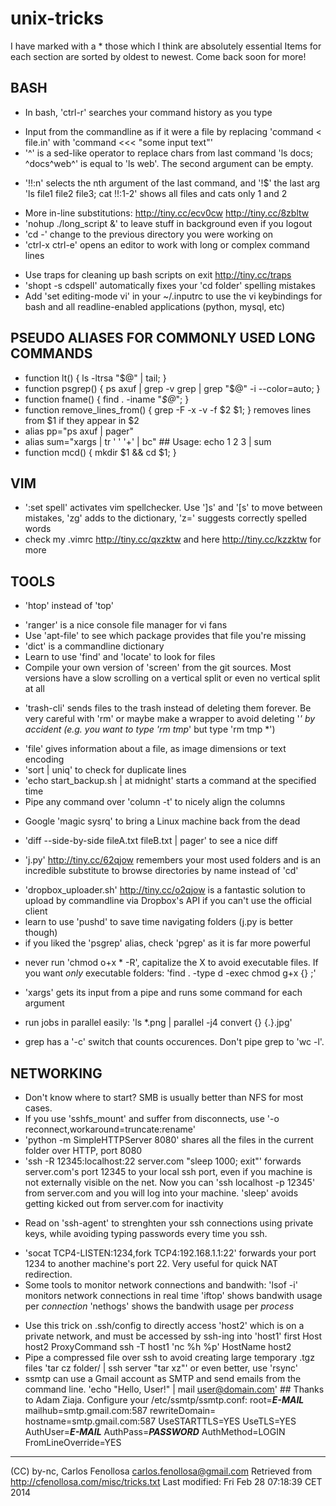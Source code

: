 unix-tricks
===========

I have marked with a * those which I think are absolutely essential
Items for each section are sorted by oldest to newest. Come back soon for more!

BASH
----

* In bash, 'ctrl-r' searches your command history as you type
- Input from the commandline as if it were a file by replacing 
  'command < file.in' with 'command <<< "some input text"'
- '^' is a sed-like operator to replace chars from last command 
  'ls docs; ^docs^web^' is equal to 'ls web'. The second argument can be empty.
* '!!:n' selects the nth argument of the last command, and '!$' the last arg
  'ls file1 file2 file3; cat !!:1-2' shows all files and cats only 1 and 2
- More in-line substitutions: http://tiny.cc/ecv0cw http://tiny.cc/8zbltw
- 'nohup ./long_script &' to leave stuff in background even if you logout
- 'cd -' change to the previous directory you were working on
- 'ctrl-x ctrl-e' opens an editor to work with long or complex command lines
* Use traps for cleaning up bash scripts on exit http://tiny.cc/traps
* 'shopt -s cdspell' automatically fixes your 'cd folder' spelling mistakes
* Add 'set editing-mode vi' in your ~/.inputrc to use the vi keybindings 
  for bash and all readline-enabled applications (python, mysql, etc)


PSEUDO ALIASES FOR COMMONLY USED LONG COMMANDS
----------------------------------------------

- function lt() { ls -ltrsa "$@" | tail; }
- function psgrep() { ps axuf | grep -v grep | grep "$@" -i --color=auto; }
- function fname() { find . -iname "*$@*"; }
- function remove_lines_from() { grep -F -x -v -f $2 $1; }
  removes lines from $1 if they appear in $2
- alias pp="ps axuf | pager"
- alias sum="xargs | tr ' ' '+' | bc" ## Usage: echo 1 2 3 | sum
- function mcd() { mkdir $1 && cd $1; }


VIM
---

- ':set spell' activates vim spellchecker. Use ']s' and '[s' to move between
  mistakes, 'zg' adds to the dictionary, 'z=' suggests correctly spelled words
- check my .vimrc http://tiny.cc/qxzktw and here http://tiny.cc/kzzktw for more


TOOLS
-----

* 'htop' instead of 'top'
- 'ranger' is a nice console file manager for vi fans
- Use 'apt-file' to see which package provides that file you're missing
- 'dict' is a commandline dictionary
- Learn to use 'find' and 'locate' to look for files
- Compile your own version of 'screen' from the git sources. Most versions
  have a slow scrolling on a vertical split or even no vertical split at all
* 'trash-cli' sends files to the trash instead of deleting them forever. 
  Be very careful with 'rm' or maybe make a wrapper to avoid deleting '*' by
  accident (e.g. you want to type 'rm tmp*' but type 'rm tmp *')
- 'file' gives information about a file, as image dimensions or text encoding
- 'sort | uniq' to check for duplicate lines
- 'echo start_backup.sh | at midnight' starts a command at the specified time
- Pipe any command over 'column -t' to nicely align the columns
* Google 'magic sysrq' to bring a Linux machine back from the dead
- 'diff --side-by-side fileA.txt fileB.txt | pager' to see a nice diff
* 'j.py' http://tiny.cc/62qjow remembers your most used folders and is an 
  incredible substitute to browse directories by name instead of 'cd' 
- 'dropbox_uploader.sh' http://tiny.cc/o2qjow is a fantastic solution to 
  upload by commandline via Dropbox's API if you can't use the official client
- learn to use 'pushd' to save time navigating folders (j.py is better though)
- if you liked the 'psgrep' alias, check 'pgrep' as it is far more powerful
* never run 'chmod o+x * -R', capitalize the X to avoid executable files. If
  you want _only_ executable folders: 'find . -type d -exec chmod g+x {} \;'
- 'xargs' gets its input from a pipe and runs some command for each argument
* run jobs in parallel easily: 'ls *.png | parallel -j4 convert {} {.}.jpg'
- grep has a '-c' switch that counts occurences. Don't pipe grep to 'wc -l'.


NETWORKING
----------

- Don't know where to start? SMB is usually better than NFS for most cases.
- If you use 'sshfs_mount' and suffer from disconnects, use 
  '-o reconnect,workaround=truncate:rename'
- 'python -m SimpleHTTPServer 8080' shares all the files in the current 
  folder over HTTP, port 8080
- 'ssh -R 12345:localhost:22 server.com "sleep 1000; exit"' forwards 
  server.com's port 12345 to your local ssh port, even if you machine 
  is not externally visible on the net. 
  Now you can 'ssh localhost -p 12345' from server.com and you will 
  log into your machine. 
  'sleep' avoids getting kicked out from server.com for inactivity
* Read on 'ssh-agent' to strenghten your ssh connections using private keys, 
  while avoiding typing passwords every time you ssh.
- 'socat TCP4-LISTEN:1234,fork TCP4:192.168.1.1:22' forwards your port
  1234 to another machine's port 22. Very useful for quick NAT redirection.
- Some tools to monitor network connections and bandwith:
  'lsof -i' monitors network connections in real time
  'iftop' shows bandwith usage per *connection*
  'nethogs' shows the bandwith usage per *process*
* Use this trick on .ssh/config to directly access 'host2' which is on a private 
  network, and must be accessed by ssh-ing into 'host1' first
  Host host2
      ProxyCommand ssh -T host1 'nc %h %p'
  	  HostName host2
* Pipe a compressed file over ssh to avoid creating large temporary .tgz files
  'tar cz folder/ | ssh server "tar xz"' or even better, use 'rsync'
* ssmtp can use a Gmail account as SMTP and send emails from the command line.
  'echo "Hello, User!" | mail user@domain.com' ## Thanks to Adam Ziaja.
  Configure your /etc/ssmtp/ssmtp.conf:
      root=***E-MAIL***
      mailhub=smtp.gmail.com:587
      rewriteDomain=
      hostname=smtp.gmail.com:587
      UseSTARTTLS=YES
      UseTLS=YES
      AuthUser=***E-MAIL***
      AuthPass=***PASSWORD***
      AuthMethod=LOGIN
      FromLineOverride=YES

------------------------------------------------------------------------------                                    

(CC) by-nc, Carlos Fenollosa <carlos.fenollosa@gmail.com>
Retrieved from http://cfenollosa.com/misc/tricks.txt
Last modified: Fri Feb 28 07:18:39 CET 2014
